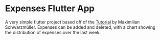 # Expenses Flutter App

A very simple flutter project based off of the [Tutorial](https://www.oreilly.com/library/view/learn-flutter-and/9781789951998/) by Maximilian Schwarzmüller.
Expenses can be added and deleted, with a chart showing the distribution of expenses over the last week.

